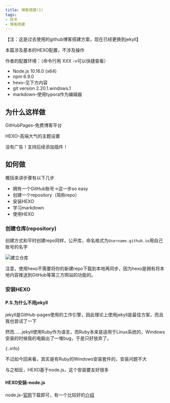 ```yaml
---
title: 博客搭建(1)
tags: 
- 技术
- 博客搭建
---
```




【注：这是过去使用的github博客搭建方案，现在已经更换到jekyll】

<!--more-->

本篇涉及基本的HEXO配置，不涉及操作

作者的配置环境：（命令行用 XXX -v可以快捷查看）

- Node.js 10.16.0 (x64)
- npm 6.9.0
- hexo–见下方内容
- git version 2.20.1.windows.1
- markdown–使用typora作为编辑器

## 为什么这样做

GitHubPages–免费博客平台

HEXO–高端大气的主题设置

没有广告！支持后续添加插件！

## 如何做

概括来讲步骤有以下几步

- 拥有一个GitHub账号$\rightarrow$这一步so easy
- 创建一个repository（简称repo）
- 安装HEXO
- 学习markdown
- 使用HEXO

### 创建仓库(repository)

创建方式和平时创建repo同样，公开库，命名格式为`Username.github.io`用自己账号的名字

![建立仓库](https://klr-picgo.oss-cn-beijing.aliyuncs.com/img/setup-a-repo.png)

注意，使用hexo不需要将你的新建repo下载到本地再同步，因为hexo是拥有将本地内容推送到GitHub等第三方网站的功能的。

### 安装HEXO

#### P.S.为什么不用jekyll

jekyll是GitHub-pages使用的工作引擎，因此理论上使用jekyll是最佳方案，而且我也尝试了一下

然而……jekyll使用Ruby作为语言，而Ruby本来是适用于Linux系统的，Windows安装的时候我的电脑出了一堆bug，于是只好放弃了。

{:.info}

不过如今回来看，其实是有Ruby的Windows安装套件的，安装问题不大

与之相反，HEXO基于node.js，这个安装要友好很多

#### HEXO安装–node.js

node.js–[官网](https://nodejs.org/en/download/)下载即可，有一个比较好的[介绍](https://www.liaoxuefeng.com/wiki/1022910821149312/1023025597810528)
